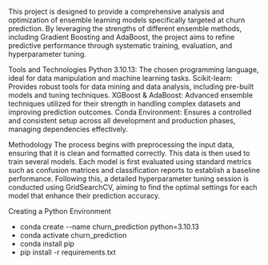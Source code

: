 This project is designed to provide a comprehensive analysis and optimization of ensemble learning models specifically targeted at churn prediction. By leveraging the strengths of different ensemble methods, including Gradient Boosting and AdaBoost, the project aims to refine predictive performance through systematic training, evaluation, and hyperparameter tuning.

Tools and Technologies
Python 3.10.13: The chosen programming language, ideal for data manipulation and machine learning tasks.
Scikit-learn: Provides robust tools for data mining and data analysis, including pre-built models and tuning techniques.
XGBoost & AdaBoost: Advanced ensemble techniques utilized for their strength in handling complex datasets and improving prediction outcomes.
Conda Environment: Ensures a controlled and consistent setup across all development and production phases, managing dependencies effectively.

Methodology
The process begins with preprocessing the input data, ensuring that it is clean and formatted correctly. This data is then used to train several models. Each model is first evaluated using standard metrics such as confusion matrices and classification reports to establish a baseline performance. Following this, a detailed hyperparameter tuning session is conducted using GridSearchCV, aiming to find the optimal settings for each model that enhance their prediction accuracy.

Creating a Python Environment

  * conda create --name churn_prediction python=3.10.13
  * conda activate churn_prediction
  * conda install pip
  * pip install -r requirements.txt
